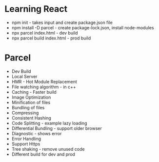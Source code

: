 # Learning React
- npm init - takes input and create package.json file
- npm install -D parcel - create package-lock.json, install node-modules
- npx parcel index.html - dev build
- npx parcel build index.html - prod build 

# Parcel
- Dev Build
- Local Server
- HMR - Hot Module Replacement
- File watching algorithm - in c++
- Caching - Faster build
- Image Optimization
- Minification of files
- Bundling of files
- Compressing
- Consistent Hashing
- Code Splitting - example lazy loading
- Differential Bundling - support older browser
- Diagnostic - shows error
- Error Handling
- Support Https
- Tree shaking - remove unused code
- Different build for dev and prod